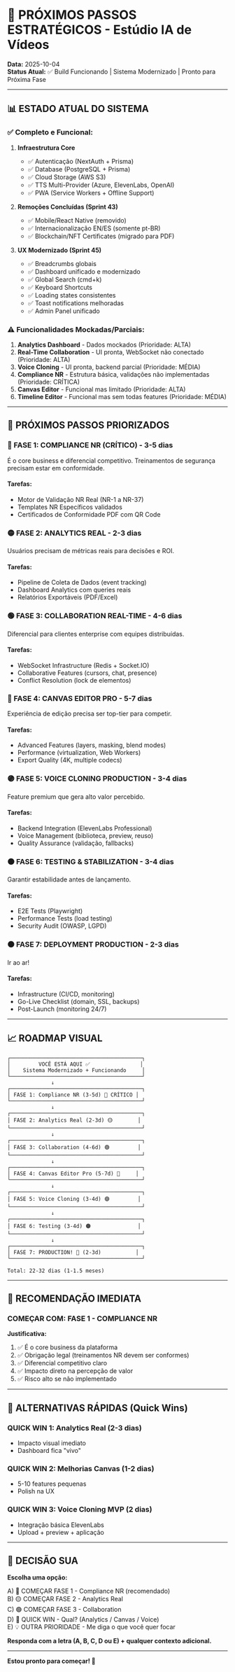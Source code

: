 # 🎯 PRÓXIMOS PASSOS ESTRATÉGICOS - Estúdio IA de Vídeos

**Data:** 2025-10-04  
**Status Atual:** ✅ Build Funcionando | Sistema Modernizado | Pronto para Próxima Fase

---

## 📊 ESTADO ATUAL DO SISTEMA

### ✅ **Completo e Funcional:**
1. **Infraestrutura Core**
   - ✅ Autenticação (NextAuth + Prisma)
   - ✅ Database (PostgreSQL + Prisma)
   - ✅ Cloud Storage (AWS S3)
   - ✅ TTS Multi-Provider (Azure, ElevenLabs, OpenAI)
   - ✅ PWA (Service Workers + Offline Support)
   
2. **Remoções Concluídas (Sprint 43)**
   - ✅ Mobile/React Native (removido)
   - ✅ Internacionalização EN/ES (somente pt-BR)
   - ✅ Blockchain/NFT Certificates (migrado para PDF)

3. **UX Modernizado (Sprint 45)**
   - ✅ Breadcrumbs globais
   - ✅ Dashboard unificado e modernizado
   - ✅ Global Search (cmd+k)
   - ✅ Keyboard Shortcuts
   - ✅ Loading states consistentes
   - ✅ Toast notifications melhoradas
   - ✅ Admin Panel unificado

### ⚠️ **Funcionalidades Mockadas/Parciais:**
1. **Analytics Dashboard** - Dados mockados (Prioridade: ALTA)
2. **Real-Time Collaboration** - UI pronta, WebSocket não conectado (Prioridade: ALTA)
3. **Voice Cloning** - UI pronta, backend parcial (Prioridade: MÉDIA)
4. **Compliance NR** - Estrutura básica, validações não implementadas (Prioridade: CRÍTICA)
5. **Canvas Editor** - Funcional mas limitado (Prioridade: ALTA)
6. **Timeline Editor** - Funcional mas sem todas features (Prioridade: MÉDIA)

---

## 🚀 PRÓXIMOS PASSOS PRIORIZADOS

### 🔴 FASE 1: COMPLIANCE NR (CRÍTICO) - 3-5 dias
É o core business e diferencial competitivo. Treinamentos de segurança precisam estar em conformidade.

#### Tarefas:
- Motor de Validação NR Real (NR-1 a NR-37)
- Templates NR Específicos validados
- Certificados de Conformidade PDF com QR Code

### 🟡 FASE 2: ANALYTICS REAL - 2-3 dias
Usuários precisam de métricas reais para decisões e ROI.

#### Tarefas:
- Pipeline de Coleta de Dados (event tracking)
- Dashboard Analytics com queries reais
- Relatórios Exportáveis (PDF/Excel)

### 🟢 FASE 3: COLLABORATION REAL-TIME - 4-6 dias
Diferencial para clientes enterprise com equipes distribuídas.

#### Tarefas:
- WebSocket Infrastructure (Redis + Socket.IO)
- Collaborative Features (cursors, chat, presence)
- Conflict Resolution (lock de elementos)

### 🔵 FASE 4: CANVAS EDITOR PRO - 5-7 dias
Experiência de edição precisa ser top-tier para competir.

#### Tarefas:
- Advanced Features (layers, masking, blend modes)
- Performance (virtualization, Web Workers)
- Export Quality (4K, multiple codecs)

### 🟣 FASE 5: VOICE CLONING PRODUCTION - 3-4 dias
Feature premium que gera alto valor percebido.

#### Tarefas:
- Backend Integration (ElevenLabs Professional)
- Voice Management (biblioteca, preview, reuso)
- Quality Assurance (validação, fallbacks)

### 🟤 FASE 6: TESTING & STABILIZATION - 3-4 dias
Garantir estabilidade antes de lançamento.

#### Tarefas:
- E2E Tests (Playwright)
- Performance Tests (load testing)
- Security Audit (OWASP, LGPD)

### ⚫ FASE 7: DEPLOYMENT PRODUCTION - 2-3 dias
Ir ao ar!

#### Tarefas:
- Infrastructure (CI/CD, monitoring)
- Go-Live Checklist (domain, SSL, backups)
- Post-Launch (monitoring 24/7)

---

## 📈 ROADMAP VISUAL

```
┌──────────────────────────────────────────┐
│         VOCÊ ESTÁ AQUI ✅                │
│    Sistema Modernizado + Funcionando     │
└──────────────────────────────────────────┘
              ↓
┌──────────────────────────────────────────┐
│ FASE 1: Compliance NR (3-5d) 🔴 CRÍTICO │
└──────────────────────────────────────────┘
              ↓
┌──────────────────────────────────────────┐
│ FASE 2: Analytics Real (2-3d) 🟡        │
└──────────────────────────────────────────┘
              ↓
┌──────────────────────────────────────────┐
│ FASE 3: Collaboration (4-6d) 🟢         │
└──────────────────────────────────────────┘
              ↓
┌──────────────────────────────────────────┐
│ FASE 4: Canvas Editor Pro (5-7d) 🔵     │
└──────────────────────────────────────────┘
              ↓
┌──────────────────────────────────────────┐
│ FASE 5: Voice Cloning (3-4d) 🟣         │
└──────────────────────────────────────────┘
              ↓
┌──────────────────────────────────────────┐
│ FASE 6: Testing (3-4d) 🟤               │
└──────────────────────────────────────────┘
              ↓
┌──────────────────────────────────────────┐
│ FASE 7: PRODUCTION! 🚀 (2-3d)           │
└──────────────────────────────────────────┘

Total: 22-32 dias (1-1.5 meses)
```

---

## 🎯 RECOMENDAÇÃO IMEDIATA

### COMEÇAR COM: FASE 1 - COMPLIANCE NR

**Justificativa:**
1. ✅ É o core business da plataforma
2. ✅ Obrigação legal (treinamentos NR devem ser conformes)
3. ✅ Diferencial competitivo claro
4. ✅ Impacto direto na percepção de valor
5. ✅ Risco alto se não implementado

---

## 📝 ALTERNATIVAS RÁPIDAS (Quick Wins)

### QUICK WIN 1: Analytics Real (2-3 dias)
- Impacto visual imediato
- Dashboard fica "vivo"

### QUICK WIN 2: Melhorias Canvas (1-2 dias)
- 5-10 features pequenas
- Polish na UX

### QUICK WIN 3: Voice Cloning MVP (2 dias)
- Integração básica ElevenLabs
- Upload + preview + aplicação

---

## 🤝 DECISÃO SUA

**Escolha uma opção:**

A) 🔴 COMEÇAR FASE 1 - Compliance NR (recomendado)  
B) 🟡 COMEÇAR FASE 2 - Analytics Real  
C) 🟢 COMEÇAR FASE 3 - Collaboration  
D) 🎯 QUICK WIN - Qual? (Analytics / Canvas / Voice)  
E) 💡 OUTRA PRIORIDADE - Me diga o que você quer focar

**Responda com a letra (A, B, C, D ou E) + qualquer contexto adicional.**

---

**Estou pronto para começar! 🚀**

